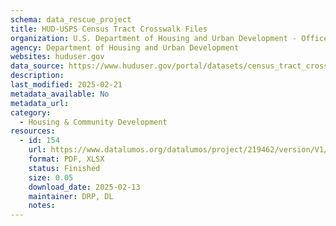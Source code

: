 ```yaml
---
schema: data_rescue_project 
title: HUD-USPS Census Tract Crosswalk Files
organization: U.S. Department of Housing and Urban Development - Office of Policy Development and Research
agency: Department of Housing and Urban Development
websites: huduser.gov
data_source: https://www.huduser.gov/portal/datasets/census_tract_crosswalk.html
description: 
last_modified: 2025-02-21
metadata_available: No
metadata_url: 
category:
  - Housing & Community Development 
resources:
  - id: 154
    url: https://www.datalumos.org/datalumos/project/219462/version/V1/view
    format: PDF, XLSX
    status: Finished
    size: 0.05
    download_date: 2025-02-13
    maintainer: DRP, DL
    notes: 
---
```

